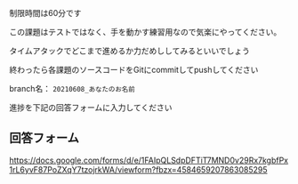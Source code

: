 
制限時間は60分です

この課題はテストではなく、手を動かす練習用なので気楽にやってください。

タイムアタックでどこまで進めるか力だめししてみるといいでしょう

終わったら各課題のソースコードをGitにcommitしてpushしてください

branch名： `20210608_あなたのお名前`

進捗を下記の回答フォームに入力してください

## 回答フォーム
https://docs.google.com/forms/d/e/1FAIpQLSdpDFTiT7MND0v29Rx7kgbfPx1rL6yvF87PoZXqY7tzojrkWA/viewform?fbzx=4584659207863085295
